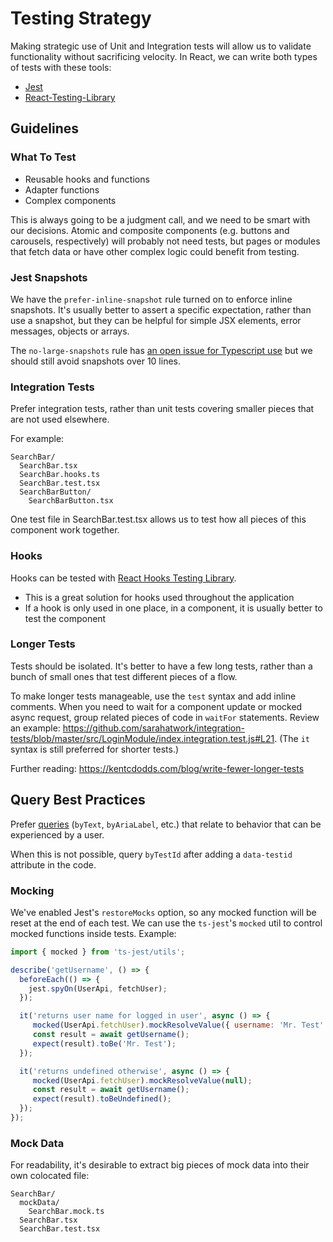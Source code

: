 # Testing Strategy

Making strategic use of Unit and Integration tests will allow us to validate functionality without sacrificing velocity. In React, we can write both types of tests with these tools:

- [Jest](https://jestjs.io/)
- [React-Testing-Library](https://testing-library.com/docs/react-testing-library/intro)

## Guidelines

### What To Test

- Reusable hooks and functions
- Adapter functions
- Complex components

This is always going to be a judgment call, and we need to be smart with our decisions. Atomic and composite components (e.g. buttons and carousels, respectively) will probably not need tests, but pages or modules that fetch data or have other complex logic could benefit from testing.

### Jest Snapshots

We have the `prefer-inline-snapshot` rule turned on to enforce inline snapshots. It's usually better to assert a specific expectation, rather than use a snapshot, but they can be helpful for simple JSX elements, error messages, objects or arrays.

The `no-large-snapshots` rule has [an open issue for Typescript use](https://github.com/jest-community/eslint-plugin-jest/issues/370) but we should still avoid snapshots over 10 lines.

### Integration Tests

Prefer integration tests, rather than unit tests covering smaller pieces that are not used elsewhere.

For example:

```
SearchBar/
  SearchBar.tsx
  SearchBar.hooks.ts
  SearchBar.test.tsx
  SearchBarButton/
    SearchBarButton.tsx
```

One test file in SearchBar.test.tsx allows us to test how all pieces of this component work together.

### Hooks

Hooks can be tested with [React Hooks Testing Library](https://react-hooks-testing-library.com/).

- This is a great solution for hooks used throughout the application
- If a hook is only used in one place, in a component, it is usually better to test the component

### Longer Tests

Tests should be isolated. It's better to have a few long tests, rather than a bunch of small ones that test different pieces of a flow.

To make longer tests manageable, use the `test` syntax and add inline comments. When you need to wait for a component update or mocked async request, group related pieces of code in `waitFor` statements. Review an example: https://github.com/sarahatwork/integration-tests/blob/master/src/LoginModule/index.integration.test.js#L21. (The `it` syntax is still preferred for shorter tests.)

Further reading: https://kentcdodds.com/blog/write-fewer-longer-tests

## Query Best Practices

Prefer [queries](https://testing-library.com/docs/dom-testing-library/api-queries#queries) (`byText`, `byAriaLabel`, etc.) that relate to behavior that can be experienced by a user.

When this is not possible, query `byTestId` after adding a `data-testid` attribute in the code.

### Mocking

We've enabled Jest's `restoreMocks` option, so any mocked function will be reset at the end of each test. We can use the `ts-jest`'s `mocked` util to control mocked functions inside tests. Example:

```javascript
import { mocked } from 'ts-jest/utils';

describe('getUsername', () => {
  beforeEach(() => {
    jest.spyOn(UserApi, fetchUser);
  });

  it('returns user name for logged in user', async () => {
     mocked(UserApi.fetchUser).mockResolveValue({ username: 'Mr. Test' });
     const result = await getUsername();
     expect(result).toBe('Mr. Test');
  });

  it('returns undefined otherwise', async () => {
     mocked(UserApi.fetchUser).mockResolveValue(null);
     const result = await getUsername();
     expect(result).toBeUndefined();
  });
});

```

### Mock Data

For readability, it's desirable to extract big pieces of mock data into their own colocated file:

```
SearchBar/
  mockData/
    SearchBar.mock.ts
  SearchBar.tsx
  SearchBar.test.tsx
```
